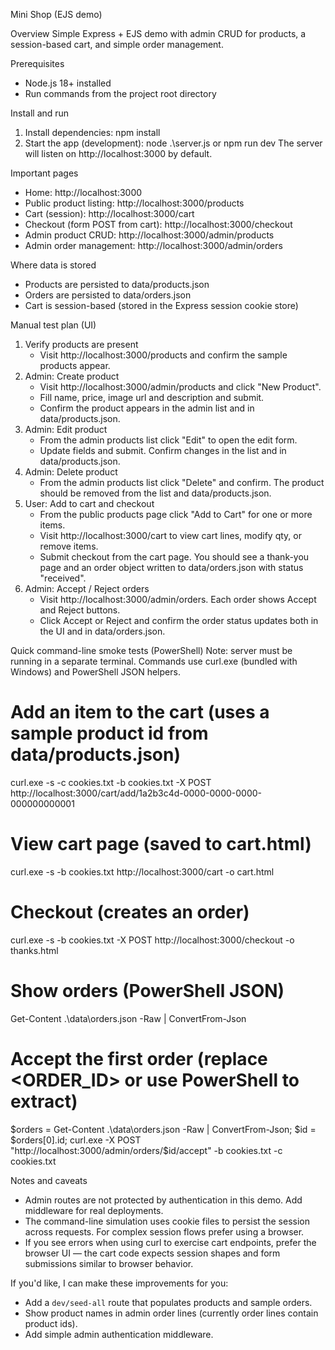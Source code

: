 Mini Shop (EJS demo)

Overview
Simple Express + EJS demo with admin CRUD for products, a session-based cart, and simple order management.

Prerequisites
- Node.js 18+ installed
- Run commands from the project root directory

Install and run
1. Install dependencies:
   npm install
2. Start the app (development):
   node .\server.js
   or
   npm run dev
The server will listen on http://localhost:3000 by default.

Important pages
- Home: http://localhost:3000
- Public product listing: http://localhost:3000/products
- Cart (session): http://localhost:3000/cart
- Checkout (form POST from cart): http://localhost:3000/checkout
- Admin product CRUD: http://localhost:3000/admin/products
- Admin order management: http://localhost:3000/admin/orders

Where data is stored
- Products are persisted to data/products.json
- Orders are persisted to data/orders.json
- Cart is session-based (stored in the Express session cookie store)

Manual test plan (UI)
1. Verify products are present
   - Visit http://localhost:3000/products and confirm the sample products appear.
2. Admin: Create product
   - Visit http://localhost:3000/admin/products and click "New Product".
   - Fill name, price, image url and description and submit.
   - Confirm the product appears in the admin list and in data/products.json.
3. Admin: Edit product
   - From the admin products list click "Edit" to open the edit form.
   - Update fields and submit. Confirm changes in the list and in data/products.json.
4. Admin: Delete product
   - From the admin products list click "Delete" and confirm. The product should be removed from the list and data/products.json.
5. User: Add to cart and checkout
   - From the public products page click "Add to Cart" for one or more items.
   - Visit http://localhost:3000/cart to view cart lines, modify qty, or remove items.
   - Submit checkout from the cart page. You should see a thank-you page and an order object written to data/orders.json with status "received".
6. Admin: Accept / Reject orders
   - Visit http://localhost:3000/admin/orders. Each order shows Accept and Reject buttons.
   - Click Accept or Reject and confirm the order status updates both in the UI and in data/orders.json.

Quick command-line smoke tests (PowerShell)
Note: server must be running in a separate terminal. Commands use curl.exe (bundled with Windows) and PowerShell JSON helpers.

# Add an item to the cart (uses a sample product id from data/products.json)
curl.exe -s -c cookies.txt -b cookies.txt -X POST http://localhost:3000/cart/add/1a2b3c4d-0000-0000-0000-000000000001

# View cart page (saved to cart.html)
curl.exe -s -b cookies.txt http://localhost:3000/cart -o cart.html

# Checkout (creates an order)
curl.exe -s -b cookies.txt -X POST http://localhost:3000/checkout -o thanks.html

# Show orders (PowerShell JSON)
Get-Content .\data\orders.json -Raw | ConvertFrom-Json

# Accept the first order (replace <ORDER_ID> or use PowerShell to extract)
$orders = Get-Content .\data\orders.json -Raw | ConvertFrom-Json; $id = $orders[0].id; curl.exe -X POST "http://localhost:3000/admin/orders/$id/accept" -b cookies.txt -c cookies.txt

Notes and caveats
- Admin routes are not protected by authentication in this demo. Add middleware for real deployments.
- The command-line simulation uses cookie files to persist the session across requests. For complex session flows prefer using a browser.
- If you see errors when using curl to exercise cart endpoints, prefer the browser UI — the cart code expects session shapes and form submissions similar to browser behavior.

If you'd like, I can make these improvements for you:
- Add a `dev/seed-all` route that populates products and sample orders.
- Show product names in admin order lines (currently order lines contain product ids).
- Add simple admin authentication middleware.
